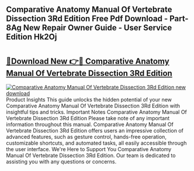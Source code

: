 ## Comparative Anatomy Manual Of Vertebrate Dissection 3Rd Edition Free Pdf Download - Part-8Ag New Repair Owner Guide - User Service Edition Hk2Oj

# <h2><a href="http://bc44772.oget.top/?id=Comparative+Anatomy+Manual+Of+Vertebrate+Dissection+3Rd+Edition">🔗Download New 👉🔴 Comparative Anatomy Manual Of Vertebrate Dissection 3Rd Edition</a></h2>

[![Comparative Anatomy Manual Of Vertebrate Dissection 3Rd Edition new download](https://i.imgur.com/5g1atiW.png)](http://bc44772.oget.top/?id=Comparative+Anatomy+Manual+Of+Vertebrate+Dissection+3Rd+Edition)
Product Insights This guide unlocks the hidden potential of your new Comparative Anatomy Manual Of Vertebrate Dissection 3Rd Edition with insightful tips and tricks. Important Notes Comparative Anatomy Manual Of Vertebrate Dissection 3Rd Edition Please take note of any important information throughout this manual. Comparative Anatomy Manual Of Vertebrate Dissection 3Rd Edition offers users an impressive collection of advanced features, such as gesture control, hands-free operation, customizable shortcuts, and automated tasks, all easily accessible through the user interface. We're Here to Support You Comparative Anatomy Manual Of Vertebrate Dissection 3Rd Edition. Our team is dedicated to assisting you with any questions or concerns.
